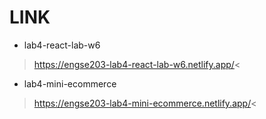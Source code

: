 # LINK
* lab4-react-lab-w6
>https://engse203-lab4-react-lab-w6.netlify.app/<
* lab4-mini-ecommerce
>https://engse203-lab4-mini-ecommerce.netlify.app/<
